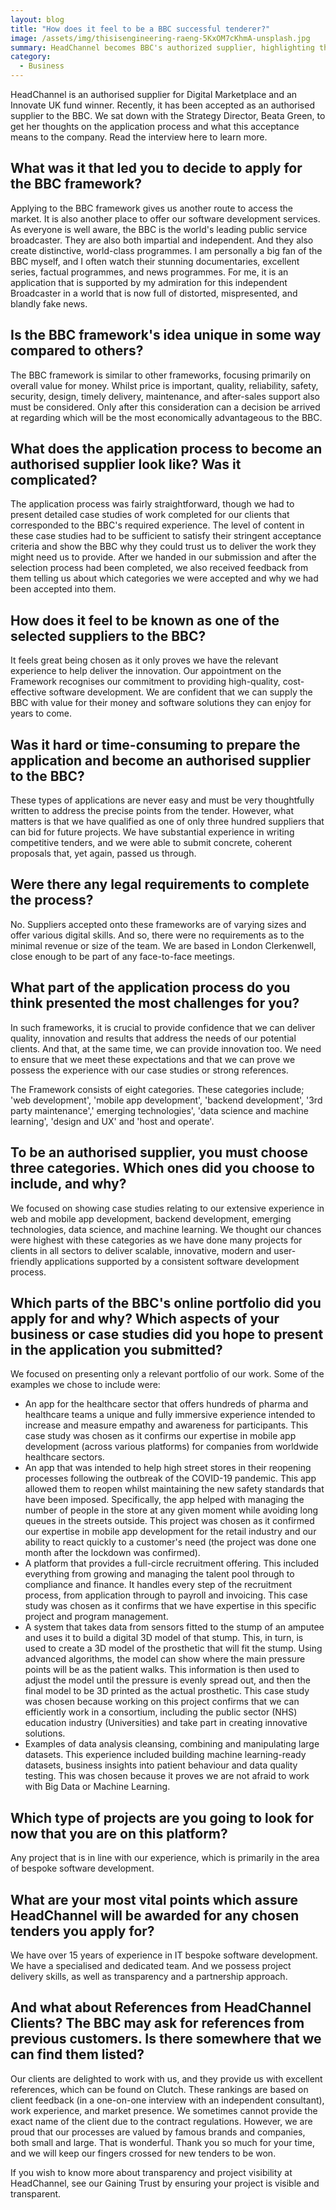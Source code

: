 ```yaml
---
layout: blog
title: "How does it feel to be a BBC successful tenderer?"
image: /assets/img/thisisengineering-raeng-5KxOM7cKhmA-unsplash.jpg
summary: HeadChannel becomes BBC's authorized supplier, highlighting their expertise in bespoke software development and commitment to delivering innovative, quality solutions.
category:
  - Business
---
```


HeadChannel is an authorised supplier for Digital Marketplace and an Innovate UK fund winner. Recently, it has been accepted as an authorised supplier to the BBC. We sat down with the Strategy Director, Beata Green, to get her thoughts on the application process and what this acceptance means to the company. Read the interview here to learn more.

## What was it that led you to decide to apply for the BBC framework?
Applying to the BBC framework gives us another route to access the market. It is also another place to offer our software development services. As everyone is well aware, the BBC is the world's leading public service broadcaster. They are also both impartial and independent. And they also create distinctive, world-class programmes. I am personally a big fan of the BBC myself, and I often watch their stunning documentaries, excellent series, factual programmes, and news programmes. For me, it is an application that is supported by my admiration for this independent Broadcaster in a world that is now full of distorted, mispresented, and blandly fake news.

## Is the BBC framework's idea unique in some way compared to others?
The BBC framework is similar to other frameworks, focusing primarily on overall value for money. Whilst price is important, quality, reliability, safety, security, design, timely delivery, maintenance, and after-sales support also must be considered. Only after this consideration can a decision be arrived at regarding which will be the most economically advantageous to the BBC.

## What does the application process to become an authorised supplier look like? Was it complicated?
The application process was fairly straightforward, though we had to present detailed case studies of work completed for our clients that corresponded to the BBC's required experience. The level of content in these case studies had to be sufficient to satisfy their stringent acceptance criteria and show the BBC why they could trust us to deliver the work they might need us to provide. After we handed in our submission and after the selection process had been completed, we also received feedback from them telling us about which categories we were accepted and why we had been accepted into them.

## How does it feel to be known as one of the selected suppliers to the BBC?
It feels great being chosen as it only proves we have the relevant experience to help deliver the innovation. Our appointment on the Framework recognises our commitment to providing high-quality, cost-effective software development. We are confident that we can supply the BBC with value for their money and software solutions they can enjoy for years to come.

## Was it hard or time-consuming to prepare the application and become an authorised supplier to the BBC?
These types of applications are never easy and must be very thoughtfully written to address the precise points from the tender. However, what matters is that we have qualified as one of only three hundred suppliers that can bid for future projects. We have substantial experience in writing competitive tenders, and we were able to submit concrete, coherent proposals that, yet again, passed us through.

## Were there any legal requirements to complete the process?
No. Suppliers accepted onto these frameworks are of varying sizes and offer various digital skills. And so, there were no requirements as to the minimal revenue or size of the team. We are based in London Clerkenwell, close enough to be part of any face-to-face meetings.

## What part of the application process do you think presented the most challenges for you?
In such frameworks, it is crucial to provide confidence that we can deliver quality, innovation and results that address the needs of our potential clients. And that, at the same time, we can provide innovation too. We need to ensure that we meet these expectations and that we can prove we possess the experience with our case studies or strong references.

The Framework consists of eight categories. These categories include; 'web development', 'mobile app development', 'backend development', '3rd party maintenance',' emerging technologies', 'data science and machine learning', 'design and UX' and 'host and operate'.

## To be an authorised supplier, you must choose three categories. Which ones did you choose to include, and why?
We focused on showing case studies relating to our extensive experience in web and mobile app development, backend development, emerging technologies, data science, and machine learning. We thought our chances were highest with these categories as we have done many projects for clients in all sectors to deliver scalable, innovative, modern and user-friendly applications supported by a consistent software development process.

## Which parts of the BBC's online portfolio did you apply for and why? Which aspects of your business or case studies did you hope to present in the application you submitted?
We focused on presenting only a relevant portfolio of our work. Some of the examples we chose to include were:

- An app for the healthcare sector that offers hundreds of pharma and healthcare teams a unique and fully immersive experience intended to increase and measure empathy and awareness for participants. This case study was chosen as it confirms our expertise in mobile app development (across various platforms) for companies from worldwide healthcare sectors.
- An app that was intended to help high street stores in their reopening processes following the outbreak of the COVID-19 pandemic. This app allowed them to reopen whilst maintaining the new safety standards that have been imposed. Specifically, the app helped with managing the number of people in the store at any given moment while avoiding long queues in the streets outside. This project was chosen as it confirmed our expertise in mobile app development for the retail industry and our ability to react quickly to a customer's need (the project was done one month after the lockdown was confirmed).
- A platform that provides a full-circle recruitment offering. This included everything from growing and managing the talent pool through to compliance and finance. It handles every step of the recruitment process, from application through to payroll and invoicing. This case study was chosen as it confirms that we have expertise in this specific project and program management.
- A system that takes data from sensors fitted to the stump of an amputee and uses it to build a digital 3D model of that stump. This, in turn, is used to create a 3D model of the prosthetic that will fit the stump. Using advanced algorithms, the model can show where the main pressure points will be as the patient walks. This information is then used to adjust the model until the pressure is evenly spread out, and then the final model to be 3D printed as the actual prosthetic. This case study was chosen because working on this project confirms that we can efficiently work in a consortium, including the public sector (NHS) education industry (Universities) and take part in creating innovative solutions.
- Examples of data analysis cleansing, combining and manipulating large datasets. This experience included building machine learning-ready datasets, business insights into patient behaviour and data quality testing. This was chosen because it proves we are not afraid to work with Big Data or Machine Learning.

## Which type of projects are you going to look for now that you are on this platform?
Any project that is in line with our experience, which is primarily in the area of bespoke software development.

## What are your most vital points which assure HeadChannel will be awarded for any chosen tenders you apply for?
We have over 15 years of experience in IT bespoke software development. We have a specialised and dedicated team. And we possess project delivery skills, as well as transparency and a partnership approach.

## And what about References from HeadChannel Clients? The BBC may ask for references from previous customers. Is there somewhere that we can find them listed?
Our clients are delighted to work with us, and they provide us with excellent references, which can be found on Clutch. These rankings are based on client feedback (in a one-on-one interview with an independent consultant), work experience, and market presence. We sometimes cannot provide the exact name of the client due to the contract regulations. However, we are proud that our processes are valued by famous brands and companies, both small and large. That is wonderful. Thank you so much for your time, and we will keep our fingers crossed for new tenders to be won.

If you wish to know more about transparency and project visibility at HeadChannel, see our Gaining Trust by ensuring your project is visible and transparent.
